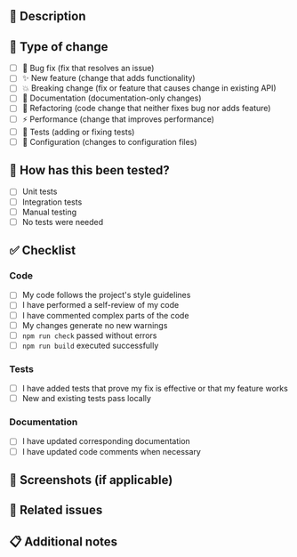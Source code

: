 ## 📝 Description

<!-- Briefly describe the changes made -->

## 🔄 Type of change

<!-- Mark with 'x' the type of change -->

- [ ] 🐛 Bug fix (fix that resolves an issue)
- [ ] ✨ New feature (change that adds functionality)
- [ ] 💥 Breaking change (fix or feature that causes change in existing API)
- [ ] 📝 Documentation (documentation-only changes)
- [ ] 🎨 Refactoring (code change that neither fixes bug nor adds feature)
- [ ] ⚡ Performance (change that improves performance)
- [ ] 🧪 Tests (adding or fixing tests)
- [ ] 🔧 Configuration (changes to configuration files)

## 🧪 How has this been tested?

<!-- Describe how you tested your changes -->

- [ ] Unit tests
- [ ] Integration tests
- [ ] Manual testing
- [ ] No tests were needed

## ✅ Checklist

<!-- Mark with 'x' completed items -->

### Code

- [ ] My code follows the project's style guidelines
- [ ] I have performed a self-review of my code
- [ ] I have commented complex parts of the code
- [ ] My changes generate no new warnings
- [ ] `npm run check` passed without errors
- [ ] `npm run build` executed successfully

### Tests

- [ ] I have added tests that prove my fix is effective or that my feature works
- [ ] New and existing tests pass locally

### Documentation

- [ ] I have updated corresponding documentation
- [ ] I have updated code comments when necessary

## 📱 Screenshots (if applicable)

<!-- Add screenshots if changes affect the UI -->

## 🔗 Related issues

<!-- List the issues this PR resolves -->
<!-- Example: Closes #123, Fixes #456 -->

## 📋 Additional notes

<!-- Add any extra information that might be useful for reviewers -->
